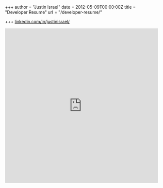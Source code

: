 +++
author = "Justin Israel"
date = 2012-05-09T00:00:00Z
title = "Developer Resume"
url = "/developer-resume/"

+++
[linkedin.com/in/justinisrael/](https://www.linkedin.com/in/justinisrael/)

<div style='position: relative; padding-bottom: 101%; height: 0; overflow: hidden;'>
<iframe 
        id='iframe' 
        src='https://www.linkedin.com/in/justinisrael/' 
        scrolling='auto' 
        frameborder='0' 
        style='width:100%; height:100%; position: absolute; top:0; left:0;' >
</iframe>
</div>